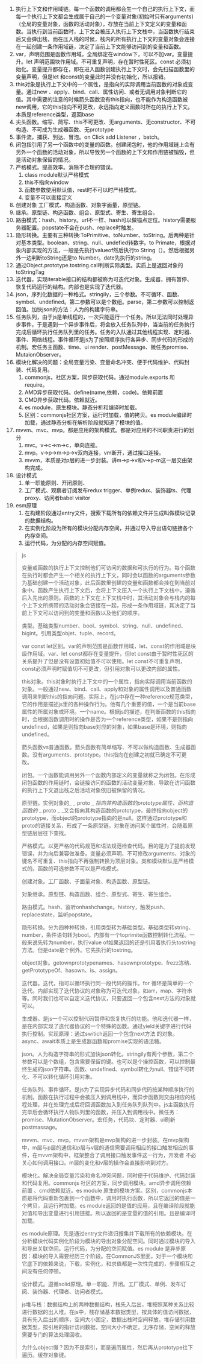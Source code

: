 1. 执行上下文和作用域链。每一个函数的调用都会生一个自己的执行上下文，而每一个执行上下文都会生成属于自己的一个变量对象(初始时只有arguments)（全局的变量对象，函数的活动对象），存放在当前上下文定义的变量和函数。当执行到当前函数时，上下文会被压入执行上下文栈中，当函数执行结束后又会弹出栈，而在压入栈的时候，栈内的所有执行上下文的变量对象会连接在一起创建一条作用域链，决定了当前上下文能够访问到的变量和函数。
2. var，声明范围是函数作用域，全局绑定在window下，可以不加var。变量提升。let 声明范围块作用域。不可重复声明，存在暂时性死区。const 必须初始化。变量提升都存在，即在进入函数创建执行上下文时，会先扫描函数里的变量声明，但是let 和const的变量此时并没有初始化，所以报错。
3. this对象是执行上下文中的一个属性，是指向的实际调用当前函数的对象或变量。通过new 、apply、bind、call、属性访问、或者无调用对象判断它的值。其中需要的注意的时候箭头函数没有this指向，也不能作为构造函数被new调用，它的this指向不可更改，永远指向定义函数时所在的执行上下文。本质是reference类型，返回base
4. 尖头函数。缩写、简写、this不可更改、无arguments、无constructor、不可构造、不可成为生成器函数、无prototype
5. 事件流，捕获、到达、冒泡。on Click add Listener ，batch。
6. 闭包指引用了另一个函数中的变量的函数。创建闭包时，他的作用域链上会有另外一个函数的活动对象，所以导致另一个函数的上下文和作用链被销毁，但是活动对象保留的情况。
7. 严格模式。提高效率。消除不合理的错误。
   1. class module默认严格模式
   2. this不指向window
   3. 函数参数使用默认值，rest时不可以时严格模式。
   4. 变量不可以直接定义
8. 创建对象 工厂模式、构造函数、对象字面量，原型链。
9. 继承。原型链、构造函数、组合、原型式、寄生、寄生组合。
10. 路由模式：hash、history。url不一样、hash可以做锚点定位。history需要服务器配置。popstate不会在push、replace时触发。
11. 隐形转换。主要有三种转换:ToPrimitive、toNumber、toString。后两种是针对基本类型。boolean、string、null、undefied转数字。to Primate，根据对象内部实现的方法，一般是先执行valueof然后执行to String（）。然后根据另外一边判断toString还是to Number。date先执行的string。
12. 通过Object.prototype.tostring.call判断实际类型。实质上是返回对象的toStringTag
13. 迭代器，实现iterable接口的结构都被称为可迭代对象。生成器，拥有暂停、恢复代码运行的结构。内部也是实现了迭代器。
14. json，序列化数据的一种格式。stringily，三个参数。不可循环、函数、symbol、undefined。第二参数可以是个数组。parse，第二参数可以控制返回值。加快json的方法：人为的构建字符串。
15. 任务队列，由于js是单线程的，一次只能运行一个任务。所以无法同时处理异步事件，于是遇到一个异步事件后，将会放入任务队列中，当当前的任务执行完成后循环执行任务队列里的任务。任务的入队通过其他线程实现、定时器、事件、网络线程。事件循环是js为了按照顺序执行各异步、同步代码的形成的机制。宏任务主函数、time、ui render、postMessage、微任务promise、MutaionObserver。
16. 模块化解决的问题：全局变量污染、变量命名冲突、便于代码维护、代码封装、代码复用。
    1. commonjs，社区方案，同步获取代码，通过module.exports 和require。
    2. AMD异步获取代码。define(name,依赖，code)。依赖前置
    3. CMD异步获取代码。依赖就近。
    4. es module，原生模块。静态分析和编译时加载。
    5. 区别：commonjs社区方案，运行时加载，值的拷贝。es module编译时加载，通过静态分析在解析阶段就知道了模块的值。
17. mvvm、mvc、mvp。都是应用的架构模式。都是对应用的不同职责进行的划分
    1. mvc。v->c->m->c，单向连接。
    2. mvp。v->p->m->p->v双向连接，vm断开，通过接口连接。
    3. mvvm，本质是对p层的进一步封装。讲m->p->v和v->p-m这一层交由架构完成。
18. 设计模式
    1. 单一职能原则、开闭原则、
    2. 工厂模式、观察者订阅发布redux trigger、单例redux、装饰器ts、代理proxy、访问者babel visitor
19. esm原理
    1. 在构建阶段通过entry文件，搜索下载所有的依赖文件并生成叫做模块记录的数据结构。
    2. 在实例化阶段为所有的模块分配内存空间，并通过导入导出语句链接各个内存空间。
    3. 运行代码，为分配的内存空间赋值。

> js
>
> 变量或函数的执行上下文控制他们可访问的数据和可执行的行为。每个函数在执行时都会产生一个相关的执行上下文，同时会以函数的arguments参数为基础创建一个活动对象，此后函数里创建的变量和函数都会挂在到当前对象中。函数产生执行上下文后，会将上下文压入一个执行上下文栈中，遵循后入先出的原则。函数的上下文在上下文栈中时，其活动对象会与栈内的每个上下文所携带的活动对象会链接在一起，形成一条作用域链，其决定了当前上下文可以访问到的变量和函数以及他们的顺序。
>
> 类型。基础类型number、bool、symbol、string、null、undefined、bigint。引用类型objet、tuple、record。
>
> var const let区别。var的声明范围是函数作用域，let、const的作用域是块级作用域。var、let const都存在变量提升，但let const由于暂时性死区的关系提升了但是没有设置初始值不可以使用。let const不可重复声明，const必须声明时赋值切不可更改，但引用对象可以更改内部的属性。
>
> this对象。this对象时执行上下文中的一个属性，指向实际调用当前函数的对象。一般通过new、bind、call、apply和对象的属性调用以及普通函数调用来判断this的指向问题。实际上，在js中存在一种reference规范类型，它的作用是描述js里的各种操作行为。他有几个重要的值，一个是当前base 属性的所属对象或环境。一个name。根据js的描述，在判断函数的this指向时，会根据函数调用时的操作是否为一个reference类型，如果不是则指向undefined，如果是则指向base对应的对象，如果base是环境，则指向undefined。
>
> 箭头函数vs普通函数。箭头函数有简单缩写、不可以做构造函数、生成器函数。没有arguments、prototype。this指向在创建之初就已确定不可更改。
>
> 闭包。一个函数能调用另外一个函数内部定义的变量就称之为闭包。在形成闭包函数的作用链时，会链接访问的函数的活动变量对象，导致在访问函数的执行上下文退出栈之后活动对象依旧被保留的情况。
>
> 原型链。实例对象的_ _ proto _ _指向其构造函数的prototype属性，而构造函数的_  _ proto _ _又会指向其构造函数的prototype，最终指向object的prototype，而object的prototype指向的是null。这样通过prototype和 proto的链接关系，形成了一条原型链。对象在访问某个属性时，会随着原型链层层往下查找。
>
> 严格模式。以更严格的代码规范和语法规范检查代码。目的是为了提前发现错误，并为向后兼容做准备。变量必须声明、不可修改arguments、对象的键名不可重复、this指向不再强制转换为顶层对象。类和模块默认是严格模式的。函数的可选参数不可以是严格模式。
>
> 创建对象。工厂函数、子面量对象、构造函数、原型链。
>
> 对象继承。原型链、构造函数、组合、原型式、寄生、寄生组合。
>
> 路由模式。hash、监听onhashchange。history，触发push、replacestate，监听popstate。
>
> 隐形转换。分为四种种转换，引用类型转为基础类型。基础类型转string、number，条件语句转为bool。内部有一个toprimite函数控制转化流程。一般来说先转为number，执行value of如果返回的还是引用着执行头tostring方法。但是date是个例外。它先执行的tostring。
>
> object对象。getownprototypenames、hasownprototype、frezz冻结、getPrototypeOf、hasown、is、assign。
>
> 迭代器。迭代，指可以循环执行同一段代码的操作。for 循环是简单的一个迭代。内部实现了迭代协议的对象称为可迭代对象，如arr，map、字符串等。同时我们也可以自定义迭代协议，只要返回一个包含next方法的对象就可以。
>
> 生成器。是js一个可以控制代码暂停和恢复执行的功能。他和迭代器一样，是在内部实现了迭代器协议的一个特殊的函数。通过yield关键字进行代码执行控制。实现原理：通过switich返回一个包含next方法 的对象。async、await本质上是生成器函数和promise实现的语法糖。
>
> json。人为构造字符串的形式加快json转化。stringily有两个参数，第二个参数可以是个数组，包含需要保留的键。也可以是个操控函数，可以控制最终生成的json字符串。函数、undefined、symbol转化为null、错误不可转化、不可以转化循环引用对象。
>
> 任务队列、事件循环。是js为了实现异步代码和同步代码按某种顺序执行的机制。函数在执行过程中会被压入到调用栈中，而异步函数则交由相应的线程处理，并在处理完成后将回调函数加入到任务队列队列中。js主函数执行完毕后会循环执行人物队列里的函数，并压入到调用栈中。微任务：promise、MutationObserver。宏任务，代码块、定时器、ui刷新 postmassage。
>
> mvvm、mvc、mvp。mvvm架构是mvp架构的进一步封装。在mvp架构中，m层与p层的通信和p层与v层的通信需要调用相应的接口触发相应的事件，在mvvm架构中，框架整合了调用接口触发事件这一行为，开发者 不必关心如何调用接口。m层的变化和v层的操作会直接影响到对方。
>
> 模块化。解决全局变量污染和命名冲突问题，同时便于代码维护、代码封装和代码复用。commonjs 社区的方案，同步调用模块。amd异步调用依赖前置 、cmd依赖就近。es module 原生的模块方案。区别，commonjs本质是将代码重新包裹到一个函数中，调用时执行函数，所以它返回的值是一个拷贝，且运行时加载。es module返回的是值的应用，且在编译阶段就能对值和导出变量进行引用链接。所以返回的是变量的值的引用。且是编译时加载。
>
> es module原理。先是通过entry文件递归搜集并下载所有的依赖模块。在分析模块代码实例化阶段为模块的导出对象分配空间。同时通过模块的导入和导出关联空间。运行代码，为分配的空间赋值。es module 是异步原因：模块的导入需要经历三个阶段。在CommonJS里面，对于一个模块和它底下的依赖来说，下载，实例化，和求值都是一次性完成的，步骤相互之间没有任何停顿。
>
> 设计模式。遵循solid原理。单一职能、开闭。工厂模式、单例、发布订阅、装饰器、代理者、访问者模式。
>
> js堆与栈：数据结构上的两种数据结构，栈先入后出，堆按照某种关系比较进行数据的出入堆。在js中，栈存储基本数据类型，按具体的值访问数据，具有先入后出的顺序，空间大小固定，数据出栈时空间释放。堆存储引用数据类型，按引用的指针访问数据，空间大小不确定，无序存储，空间的释放需要专门的算法处理回收。
>
> 为什么object慢？因为不是索引，而是遍历属性，然后再从prototype往下遍历。缓存对象键。